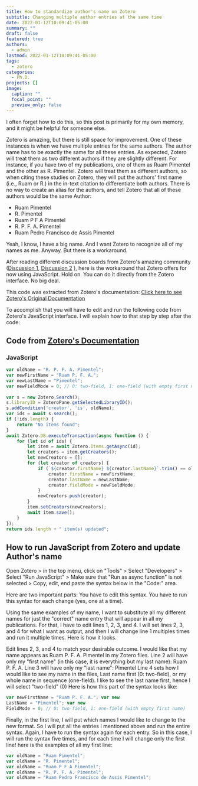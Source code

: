```yaml
---
title: How to standardize author's name on Zotero
subtitle: Changing multiple author entries at the same time
date: 2022-01-12T10:09:41-05:00
summary: ""
draft: false
featured: true
authors:
  - admin
lastmod: 2022-01-12T10:09:41-05:00
tags:
  - zotero
categories:
  - Ph.D.
projects: []
image:
  caption: ""
  focal_point: ""
  preview_only: false
---
```

I often forget how to do this, so this post is primarily for my own memory, and it might be helpful for someone else. 

Zotero is amazing, but there is still space for improvement. One of these instances is when we have multiple entries for the same authors. The author name has to be exactly the same for all these entries. As expected, Zotero will treat them as two different authors if they are slightly different. For instance, if you have two of my publications, one of them as Ruam Pimentel and the other as R. Pimentel. Zotero will treat them as different authors, so when citing these studies on Zotero, they will put the authors' first name (i.e., Ruam or R.) in the in-text citation to differentiate both authors. There is no way to create an alias for the authors, and tell Zotero that all of these authors would be the same Author:

* Ruam Pimentel
* R. Pimentel
* Ruam P F A Pimentel
* R. P. F. A. Pimentel
* Ruam Pedro Francisco de Assis Pimentel

Yeah, I know, I have a big name. And I want Zotero to recognize all of my names as me. Anyway. But there is a workaround. 

After reading different discussion boards from Zotero's amazing community ([Discussion 1](https://forums.zotero.org/discussion/16547/bulk-standardize-author-names), [Discussion 2](https://forums.zotero.org/discussion/64353/first-name-appearing-in-in-text-citation) ), here is the workaround that Zotero offers for now using JavaScript. Hold on. You can do it directly from the Zotero interface. No big deal. 

This code was extracted from Zotero's documentation: [Click here to see Zotero's Original Documentation](https://www.zotero.org/support/dev/client_coding/javascript_api)

To accomplish that you will have to edit and run the following code from Zotero's JavaScript interface. I will explain how to that step by step after the code:

## Code from [Zotero's Documentation](https://www.zotero.org/support/dev/client_coding/javascript_api)

### JavaScript

```jsx
var oldName = "R. P. F. A. Pimentel";
var newFirstName = "Ruam P. F. A.";
var newLastName = "Pimentel";
var newFieldMode = 0; // 0: two-field, 1: one-field (with empty first name)
 
var s = new Zotero.Search();
s.libraryID = ZoteroPane.getSelectedLibraryID();
s.addCondition('creator', 'is', oldName);
var ids = await s.search();
if (!ids.length) {
    return "No items found";
}
await Zotero.DB.executeTransaction(async function () {
    for (let id of ids) {
        let item = await Zotero.Items.getAsync(id);
        let creators = item.getCreators();
        let newCreators = [];
        for (let creator of creators) {
        	if (`${creator.firstName} ${creator.lastName}`.trim() == oldName) {
        		creator.firstName = newFirstName;
        		creator.lastName = newLastName;
        		creator.fieldMode = newFieldMode;
        	}
        	newCreators.push(creator);
        }
        item.setCreators(newCreators);
        await item.save();
    }
});
return ids.length + " item(s) updated";
```

## How to run JavaScript from Zotero and update Author's name

Open Zotero > in the top menu, click on "Tools" > Select "Developers" > Select "Run JavaScript" > Make sure that "Run as async function" is not selected > Copy, edit, end paste the syntax below in the "Code:" area.

Here are two important parts:
You have to edit this syntax.
You have to run this syntax for each change (yes, one at a time). 

Using the same examples of my name, I want to substitute all my different names for just the "correct" name entry that will appear in all my publications. For that, I have to edit lines 1, 2, 3, and 4. I will set lines 2, 3, and 4 for what I want as output, and then I will change line 1 multiples times and run it multiple times. Here is how it looks. 

Edit lines 2, 3, and 4 to match your desirable outcome. I would like that my name appears as Ruam P. F. A. Pimentel in my Zotero files.
Line 2 will have only my "first name" (in this case, it is everything but my last name): Ruam P. F. A.
Line 3 will have only my "last name": Pimentel
Line 4 sets how I would like to see my name in the files, Last name first (0: two-field), or my whole name in sequence (one-field). I like to see the last name first, hence I will select "two-field" (0)
Here is how this part of the syntax looks like:

```javascript
var newFirstName = "Ruam P. F. A."; var new
LastName = "Pimentel"; var new
FieldMode = 0; // 0: two-field, 1: one-field (with empty first name)
```

Finally, in the first line, I will put which names I would like to change to the new format. So I will put all the entries I mentioned above and run the entire syntax. Again, I have to run the syntax again for each entry. So in this case, I will run the syntax five times, and for each time I will change only the first line!
here is the examples of all my first line:

```javascript
var oldName = "Ruam Pimentel";
var oldName = "R. Pimentel";
var oldName = "Ruam P F A Pimentel";
var oldName = "R. P. F. A. Pimentel";
var oldName = "Ruam Pedro Francisco de Assis Pimentel";
```